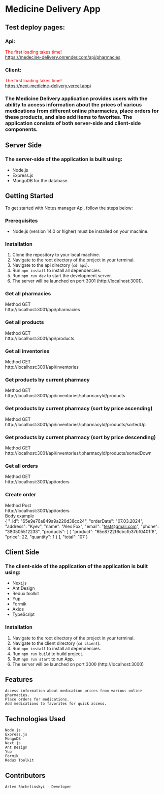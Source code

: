 # Medicine Delivery App

## Test deploy pages:

### Api:
<span style="color:red;">The first loading takes time!</span><br>
https://medecine-delivery.onrender.com/api/pharmacies

### Client:
<span style="color:red;">The first loading takes time!</span><br>
https://next-medicine-delivery.vercel.app/

###   The Medicine Delivery application provides users with the ability to access information about the prices of various medications from different online pharmacies, place orders for these products, and also add items to favorites. The application consists of both server-side and client-side components.




## Server Side

### The server-side of the application is built using:
* Node.js
* Express.js
* MongoDB for the database. 

## Getting Started

To get started with Notes manager Api, follow the steps below:

### Prerequisites

* Node.js (version 14.0 or higher) must be installed on your machine.

### Installation

1. Clone the repository to your local machine.
2. Navigate to the root directory of the project in your terminal.
3. Navigate to the api directory (`cd api`).
4. Run `npm install` to install all dependencies.
5. Run `npm run dev` to start the development server.
6. The server will be launched on port 3001 (http://localhost:3001).

### Get all pharmacies
Method GET<br>
http://localhost:3001/api/pharmacies

### Get all products
Method GET<br>
http://localhost:3001/api/products

### Get all inventories
Method GET<br>
http://localhost:3001/api/inventories

### Get products by current pharmacy
Method GET<br>
http://localhost:3001/api/inventories/:pharmacyId/products

### Get products by current pharmacy (sort by price ascending)
Method GET<br>
http://localhost:3001/api/inventories/:pharmacyId/products/sortedUp

### Get products by current pharmacy (sort by price descending)
Method GET<br>
http://localhost:3001/api/inventories/:pharmacyId/products/sortedDown

### Get all orders
Method GET<br>
http://localhost:3001/api/orders

### Create order
Method Post<br>
http://localhost:3001/api/orders <br>
Body example <br>
{
"_id": "65e9e76a849a9a220d38cc24",
"orderDate": "07.03.2024",
"address": "Kyev",
"name": "Alex Fox",
"email": "test@gmail.com",
"phone": "380505512233",
"products": [
{
"product": "65e8722f6cbcfb37bf0401f8",
"price": 22,
"quantity": 1
}
],
"total": 107
}

## Client Side

### The client-side of the application of the application is built using:
* Next.js
* Ant Design
* Redux toolkit
* Yup
* Formik
* Axios
* TypeScript


### Installation

1. Navigate to the root directory of the project in your terminal.
2. Navigate to the client directory (`cd client`).
3. Run `npm install` to install all dependencies.
4. Run `npm run build` to build project.
5. Run `npm run start` to run App.
6. The server will be launched on port 3000 (http://localhost:3000)
 

## Features

    Access information about medication prices from various online pharmacies.
    Place orders for medications.
    Add medications to favorites for quick access.

## Technologies Used

    Node.js
    Express.js
    MongoDB
    Next.js
    Ant Design
    Yup
    Formik
    Redux Toolkit

## Contributors

    Artem Shchelinskyi - Developer

